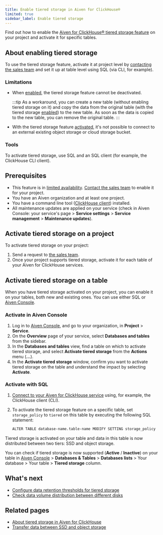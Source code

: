 ```yaml
---
title: Enable tiered storage in Aiven for ClickHouse®
limited: true
sidebar_label: Enable tiered storage
---
```


Find out how to enable the [Aiven for ClickHouse® tiered storage feature](/docs/products/clickhouse/concepts/clickhouse-tiered-storage) on your project and activate it for specific tables.

## About enabling tiered storage

To use the tiered storage feature, activate it at project
level by [contacting the sales team](mailto:sales@aiven.io) and set
it up at table level using SQL (via CLI, for example).

### Limitations

-   When
    [enabled](/docs/products/clickhouse/howto/enable-tiered-storage), the tiered
    storage feature cannot be deactivated.

    :::tip
    As a workaround, you can create a new table (without enabling tiered
    storage on it) and copy the data from the original table (with the
    tiered storage
    [enabled](/docs/products/clickhouse/howto/enable-tiered-storage)) to the new table.
    As soon as the data is copied to the
    new table, you can remove the original table.
    :::

-   With the tiered storage feature
    [activated](/docs/products/clickhouse/howto/enable-tiered-storage), it's
    not possible to connect to an external existing
    object storage or cloud storage bucket.

### Tools

To activate tiered storage, use SQL and an SQL client (for example, the
ClickHouse CLI client).

## Prerequisites

-   This feature is in [limited availability](/docs/platform/concepts/beta_services).
    [Contact the sales team](mailto:sales@aiven.io) to enable it for your project.
-   You have an Aiven organization and at least one project.
-   You have a command line tool
    ([ClickHouse client](/docs/products/clickhouse/howto/connect-with-clickhouse-cli)) installed.
-   All maintenance updates are applied on your service (check in Aiven
    Console: your service's page > **Service settings** > **Service
    management** > **Maintenance updates**).

## Activate tiered storage on a project

To activate tiered storage on your project:

1. Send a request to [the sales team](mailto:sales@aiven.io).
1. Once your project supports tiered storage, activate it for each
   table of your Aiven for ClickHouse services.

## Activate tiered storage on a table

When you have tiered storage activated on your project, you can
enable it on your tables, both new and existing ones. You can
use either SQL or [Aiven Console](https://console.aiven.io).

### Activate in Aiven Console

1. Log in to [Aiven Console](https://console.aiven.io), and go to your organization,
   in **Project** > **Service**.
1. On the **Overview** page of your service, select **Databases and tables** from the sidebar.
1. In the **Databases and tables** view, find a table on which to activate tiered
   storage, and select **Activate tiered storage** from the **Actions** menu (**...**).
1. In the **Activate tiered storage** window, confirm you want to activate
   tiered storage on the table and understand the impact by selecting **Activate**.

### Activate with SQL

1. [Connect to your Aiven for ClickHouse service](/docs/products/clickhouse/howto/list-connect-to-service)
   using, for example, the ClickHouse client (CLI).
1. To activate the tiered storage feature on a specific table,
   set `storage_policy` to `tiered` on this table by executing the following SQL statement:

   ```bash
   ALTER TABLE database-name.table-name MODIFY SETTING storage_policy = 'tiered'
   ```

Tiered storage is activated on your table and data in this table is now
distributed between two tiers: SSD and object storage.

You can check if tiered storage is now supported (**Active** / **Inactive**) on
your table in [Aiven Console](https://console.aiven.io) > **Databases & Tables** >
**Databases lists** > Your database > Your table > **Tiered storage** column.

## What's next

- [Configure data retention thresholds for tiered storage](/docs/products/clickhouse/howto/configure-tiered-storage)
- [Check data volume distribution between different disks](/docs/products/clickhouse/howto/check-data-tiered-storage)

## Related pages

- [About tiered storage in Aiven for ClickHouse](/docs/products/clickhouse/concepts/clickhouse-tiered-storage)
- [Transfer data between SSD and object storage](/docs/products/clickhouse/howto/transfer-data-tiered-storage)
